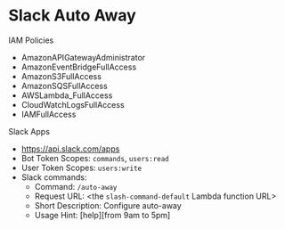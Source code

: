 # Slack Auto Away

IAM Policies
* AmazonAPIGatewayAdministrator
* AmazonEventBridgeFullAccess
* AmazonS3FullAccess
* AmazonSQSFullAccess
* AWSLambda_FullAccess
* CloudWatchLogsFullAccess
* IAMFullAccess

Slack Apps
* https://api.slack.com/apps
* Bot Token Scopes: `commands`, `users:read`
* User Token Scopes: `users:write`
* Slack commands:
  * Command: `/auto-away`
  * Request URL: <the `slash-command-default` Lambda function URL>
  * Short Description: Configure auto-away
  * Usage Hint: [help][from 9am to 5pm]
